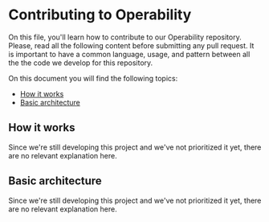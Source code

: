 # Contributing to Operability

On this file, you'll learn how to contribute to our Operability repository. Please, read all the following content before submitting any pull request. It is important to have a common language, usage, and pattern between all the the code we develop for this repository.

On this document you will find the following topics:

* [How it works](#how-it-works)
* [Basic architecture](#basic-architecture)

## How it works

Since we're still developing this project and we've not prioritized it yet, there are no relevant explanation here.

## Basic architecture

Since we're still developing this project and we've not prioritized it yet, there are no relevant explanation here.
